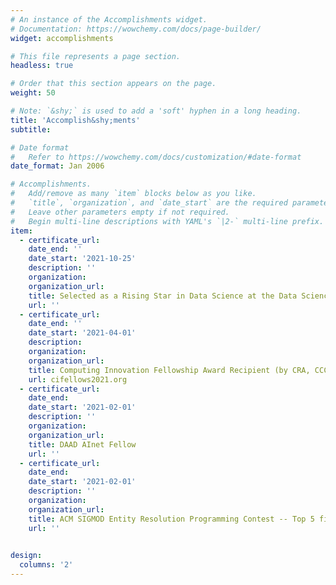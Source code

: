 ```yaml
---
# An instance of the Accomplishments widget.
# Documentation: https://wowchemy.com/docs/page-builder/
widget: accomplishments

# This file represents a page section.
headless: true

# Order that this section appears on the page.
weight: 50

# Note: `&shy;` is used to add a 'soft' hyphen in a long heading.
title: 'Accomplish&shy;ments'
subtitle:

# Date format
#   Refer to https://wowchemy.com/docs/customization/#date-format
date_format: Jan 2006

# Accomplishments.
#   Add/remove as many `item` blocks below as you like.
#   `title`, `organization`, and `date_start` are the required parameters.
#   Leave other parameters empty if not required.
#   Begin multi-line descriptions with YAML's `|2-` multi-line prefix.
item:
  - certificate_url: 
    date_end: ''
    date_start: '2021-10-25'
    description: ''
    organization: 
    organization_url: 
    title: Selected as a Rising Star in Data Science at the Data Science Institute, UChicago
    url: ''
  - certificate_url: 
    date_end: ''
    date_start: '2021-04-01'
    description: 
    organization: 
    organization_url: 
    title: Computing Innovation Fellowship Award Recipient (by CRA, CCC and NSF)
    url: cifellows2021.org
  - certificate_url: 
    date_end: 
    date_start: '2021-02-01'
    description: ''
    organization: 
    organization_url: 
    title: DAAD AInet Fellow
    url: ''
  - certificate_url: 
    date_end: 
    date_start: '2021-02-01'
    description: ''
    organization: 
    organization_url: 
    title: ACM SIGMOD Entity Resolution Programming Contest -- Top 5 finalist
    url: ''

 
design:
  columns: '2'
---
```


